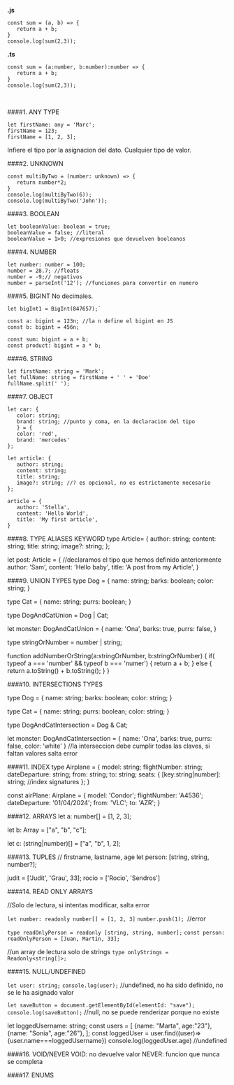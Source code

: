 
<strong>.js</strong>
```
const sum = (a, b) => {
   return a + b;
}
console.log(sum(2,3));
```
<strong>.ts</strong>
```
const sum = (a:number, b:number):number => {
   return a + b;
}
console.log(sum(2,3));
```
<br>

####1. ANY TYPE
```
let firstName: any = 'Marc';
firstName = 123;
firstName = [1, 2, 3];
```

Infiere el tipo por la asignacion del dato. Cualquier tipo de valor. 

####2. UNKNOWN 
```
const multiByTwo = (number: unknown) => {
   return number*2;
}
console.log(multiByTwo(6));
console.log(multiByTwo('John')); 
```

####3. BOOLEAN
```
let booleanValue: boolean = true;
booleanValue = false; //literal
booleanValue = 1>0; //expresiones que devuelven booleanos
```
####4. NUMBER
```
let number: number = 100;
number = 28.7; //floats
number = -9;// negativos
number = parseInt('12'); //funciones para convertir en numero
```
####5. BIGINT
No decimales.
```
let bigInt1 = BigInt(847657);`

const a: bigint = 123n; //la n define el bigint en JS
const b: bigint = 456n;

const sum: bigint = a + b;
const product: bigint = a * b;
```

####6. STRING
```
let firstName: string = 'Mark';
let fullName: string = firstName + ' ' + 'Doe'
fullName.split(' ');
```

####7. OBJECT
```
let car: {
   color: string;
   brand: string; //punto y coma, en la declaracion del tipo
   } = {
   color: 'red',
   brand: 'mercedes'
};

let article: {
   author: string;
   content: string;
   title: string;
   image?: string; //? es opcional, no es estrictamente necesario
};

article = {
   author: 'Stella',
   content: 'Hello World',
   title: 'My first article',
}
```
####8. TYPE ALIASES KEYWORD
type Article= {
   author: string;
   content: string;
   title: string;
   image?: string;
};

let post: Article = { //declaramos el tipo que hemos definido anteriormente
   author: 'Sam',
   content: 'Hello baby',
   title: 'A post from my Article',
}

####9. UNION TYPES
type Dog = {
   name: string;
   barks: boolean;
   color: string;
}

type Cat = {
   name: string;
   purrs: boolean;
}

type DogAndCatUnion = Dog | Cat;

let monster: DogAndCatUnion = {
   name: 'Ona',
   barks: true,
   purrs: false,
}

type stringOrNumber = number | string;

function addNumberOrString(a:stringOrNumber, b:stringOrNumber) {
   if( typeof a === 'number' && typeof b === 'numer') {
      return a + b;
   } else {
      return a.toString() + b.toString();
   }
}

####10. INTERSECTIONS TYPES

type Dog = {
   name: string;
   barks: boolean;
   color: string;
}

type Cat = {
   name: string;
   purrs: boolean;
   color: string;
}

type DogAndCatIntersection = Dog & Cat;

let monster: DogAndCatIntersection = {
   name: 'Ona',
   barks: true,
   purrs: false,
   color: 'white'
}
//la interseccion debe cumplir todas las claves, si faltan valores salta error

####11. INDEX 
type Airplane = {
    model: string;
    flightNumber: string;
    dateDeparture: string;
    from: string;
    to: string;
    seats: {
      [key:string|number]: string; //index signatures
    };
}

const airPlane: Airplane = {
   model: 'Condor';
   flightNumber: 'A4536';
   dateDeparture: '01/04/2024';
   from: 'VLC';
   to: 'AZR';
}

####12. ARRAYS
let a: number[] = [1, 2, 3];

let b: Array<string> = ["a", "b", "c"];

let c: (string|number)[] = ["a", "b", 1, 2];

####13. TUPLES
// firstname, lastname, age
let person: [string, string, number?];

judit = ['Judit', 'Grau', 33];
rocio = ['Rocio', 'Sendros']
<br>

####14. READ ONLY ARRAYS

//Solo de lectura, si intentas modificar, salta error

`let number: readonly number[] = [1, 2, 3]`
`number.push(1); `//error

`type readOnlyPerson = readonly [string, string, number];`
`const person: readOnlyPerson = [Juan, Martin, 33];`

//un array de lectura solo de strings
`type onlyStrings = Readonly<string[]>;`
<br>

####15. NULL/UNDEFINED

`let user: string;`
`console.log(user);` //undefined, no ha sido definido, no se le ha asignado valor

`let saveButton = document.getElementById(elementId: "save");`
`console.log(saveButton);` //null, no se puede renderizar porque no existe 

let loggedUsername: string;
const users =  [
    {name: "Marta", age:"23"},
    {name: "Sonia", age:"26"},
];
const loggedUser = user.find((user)=> {user.name===loggedUsername})
console.log(loggedUser.age) //undefined

####16. VOID/NEVER
VOID: no devuelve valor
NEVER: funcion que nunca se completa 

####17. ENUMS






